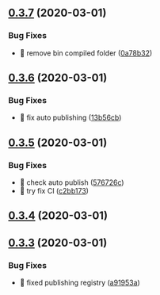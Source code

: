 ## [0.3.7](https://github.com/michaljach/wasm-lang/compare/v0.3.6...v0.3.7) (2020-03-01)


### Bug Fixes

* 🐛 remove bin compiled folder ([0a78b32](https://github.com/michaljach/wasm-lang/commit/0a78b320ee1ee79ba2ba4d05887a2ffd4d93a2dd))



## [0.3.6](https://github.com/michaljach/wasm-lang/compare/v0.3.5...v0.3.6) (2020-03-01)


### Bug Fixes

* 🐛 fix auto publishing ([13b56cb](https://github.com/michaljach/wasm-lang/commit/13b56cb3d0c8eae6a93257de8119ac5b2a9553fc))



## [0.3.5](https://github.com/michaljach/wasm-lang/compare/v0.3.4...v0.3.5) (2020-03-01)


### Bug Fixes

* 🐛 check auto publish ([576726c](https://github.com/michaljach/wasm-lang/commit/576726ca862cfa515478c3698c96441cbe2c40ce))
* 🐛 try fix CI ([c2bb173](https://github.com/michaljach/wasm-lang/commit/c2bb173ba35055fc77a916296d9decff4c4ce9b0))



## [0.3.4](https://github.com/michaljach/wasm-lang/compare/v0.3.3...v0.3.4) (2020-03-01)



## [0.3.3](https://github.com/michaljach/wasm-lang/compare/v0.3.2...v0.3.3) (2020-03-01)


### Bug Fixes

* 🐛 fixed publishing registry ([a91953a](https://github.com/michaljach/wasm-lang/commit/a91953a07c677e444ae8467f495b091e0ef8773c))



